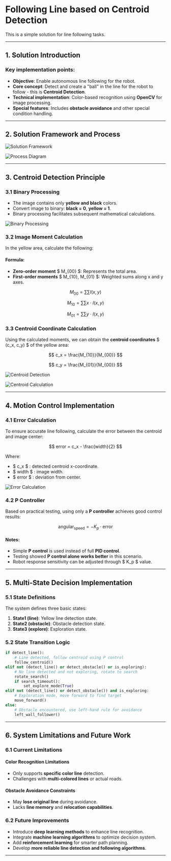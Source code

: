 # Following Line based on Centroid Detection
This is a simple solution for line following tasks.

---

## 1. Solution Introduction
### Key implementation points:
- **Objective**: Enable autonomous line following for the robot.
- **Core concept**: Detect and create a "ball" in the line for the robot to follow - this is **Centroid Detection**.
- **Technical implementation**: Color-based recognition using **OpenCV** for image processing.
- **Special features**: Includes **obstacle avoidance** and other special condition handling.

---

## 2. Solution Framework and Process
![Solution Framework](1.png)

![Process Diagram](2.png)

---

## 3. Centroid Detection Principle

### 3.1 Binary Processing
- The image contains only **yellow and black** colors.
- Convert image to binary: **black = 0**, **yellow = 1**.
- Binary processing facilitates subsequent mathematical calculations.

![Binary Processing](3.png)

### 3.2 Image Moment Calculation
In the yellow area, calculate the following:

#### Formula:
- **Zero-order moment** $ M_{00} $: Represents the total area.
- **First-order moments** $ M_{10}, M_{01} $: Weighted sums along x and y axes.

$$
M_{00} = \sum \sum I(x,y)
$$

$$
M_{10} = \sum \sum x \cdot I(x,y)
$$

$$
M_{01} = \sum \sum y \cdot I(x,y)
$$

### 3.3 Centroid Coordinate Calculation
Using the calculated moments, we can obtain the **centroid coordinates** $ (c_x, c_y) $ of the yellow area:

$$
c_x = \frac{M_{10}}{M_{00}}
$$

$$
c_y = \frac{M_{01}}{M_{00}}
$$

![Centroid Detection](4.png)

![Centroid Calculation](5.png)

---

## 4. Motion Control Implementation

### 4.1 Error Calculation
To ensure accurate line following, calculate the error between the centroid and image center:

$$
error = c_x - \frac{width}{2}
$$

Where:
- $ c_x $ : detected centroid x-coordinate.
- $ width $ : image width.
- $ error $ : deviation from center.

![Error Calculation](6.png)

### 4.2 P Controller
Based on practical testing, using only a **P controller** achieves good control results:

$$ \text{angular}_{\text{speed}} = - K_p \cdot \text{error} $$


#### Notes:
- Simple **P control** is used instead of full **PID control**.
- Testing showed **P control alone works better** in this scenario.
- Robot response sensitivity can be adjusted through $ K_p $ value.

---

## 5. Multi-State Decision Implementation

### 5.1 State Definitions
The system defines three basic states:
1. **State1 (line)**: Yellow line detection state.
2. **State2 (obstacle)**: Obstacle detection state.
3. **State3 (explore)**: Exploration state.

### 5.2 State Transition Logic
```python
if detect_line():
    # Line detected, follow centroid using P control
    follow_centroid()
elif not (detect_line() or detect_obstacle() or is_exploring):
    # No line detected and not exploring, rotate to search
    rotate_search()
    if search_timeout():
        set_explore_mode(True)
elif not (detect_line() or detect_obstacle()) and is_exploring:
    # Exploration mode, move forward to find target
    move_forward()
else:
    # Obstacle encountered, use left-hand rule for avoidance
    left_wall_follower()
```

---

## 6. System Limitations and Future Work

### 6.1 Current Limitations

#### **Color Recognition Limitations**
- Only supports **specific color line** detection.
- Challenges with **multi-colored lines** or actual roads.

#### **Obstacle Avoidance Constraints**
- May **lose original line** during avoidance.
- Lacks **line memory** and **relocation capabilities**.

### 6.2 Future Improvements
- Introduce **deep learning methods** to enhance line recognition.
- Integrate **machine learning algorithms** to optimize decision system.
- Add **reinforcement learning** for smarter path planning.
- Develop **more reliable line detection and following algorithms**.

---

